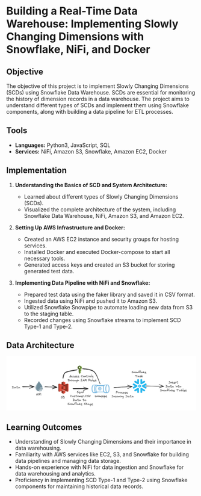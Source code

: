 # Building a Real-Time Data Warehouse: Implementing Slowly Changing Dimensions with Snowflake, NiFi, and Docker
## Objective
The objective of this project is to implement Slowly Changing Dimensions (SCDs) using Snowflake Data Warehouse. SCDs are essential for monitoring the history of dimension records in a data warehouse. The project aims to understand different types of SCDs and implement them using Snowflake components, along with building a data pipeline for ETL processes.

## Tools
- **Languages:** Python3, JavaScript, SQL
- **Services:** NiFi, Amazon S3, Snowflake, Amazon EC2, Docker

## Implementation
1. **Understanding the Basics of SCD and System Architecture:**
   - Learned about different types of Slowly Changing Dimensions (SCDs).
   - Visualized the complete architecture of the system, including Snowflake Data Warehouse, NiFi, Amazon S3, and Amazon EC2.

2. **Setting Up AWS Infrastructure and Docker:**
   - Created an AWS EC2 instance and security groups for hosting services.
   - Installed Docker and executed Docker-compose to start all necessary tools.
   - Generated access keys and created an S3 bucket for storing generated test data.

3. **Implementing Data Pipeline with NiFi and Snowflake:**
   - Prepared test data using the faker library and saved it in CSV format.
   - Ingested data using NiFi and pushed it to Amazon S3.
   - Utilized Snowflake Snowpipe to automate loading new data from S3 to the staging table.
   - Recorded changes using Snowflake streams to implement SCD Type-1 and Type-2.

## Data Architecture

![Data Architecture](./Building_Real_Time_Data_Warehouse.png)


 ## Learning Outcomes
   - Understanding of Slowly Changing Dimensions and their importance in data warehousing.
   - Familiarity with AWS services like EC2, S3, and Snowflake for building data pipelines and managing data storage.
   - Hands-on experience with NiFi for data ingestion and Snowflake for data warehousing and analytics.
   - Proficiency in implementing SCD Type-1 and Type-2 using Snowflake components for maintaining historical data records.
